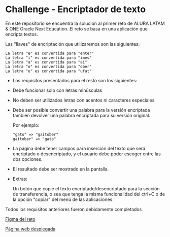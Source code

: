 # Challenge - Encriptador de texto 

En este repositorio se encuentra la solución al primer reto de ALURA LATAM & ONE Oracle Next Education. El reto se basa en una aplicación que encripta textos.

Las "llaves" de encriptación que utilizaremos son las siguientes:
```
La letra "e" es convertida para "enter"
La letra "i" es convertida para "imes"
La letra "a" es convertida para "ai"
La letra "o" es convertida para "ober"
La letra "u" es convertida para "ufat"
```

- Los requisitos presentados para el resto son los siguientes: 

- Debe funcionar solo con letras minúsculas

- No deben ser utilizados letras con acentos ni caracteres especiales

- Debe ser posible convertir una palabra para la versión encriptada también devolver una palabra encriptada para su versión original.

  Por ejemplo:
  ```
  "gato" => "gaitober"
  gaitober" => "gato"
  ```
- La página debe tener campos para inserción del texto que será encriptado o desencriptado, y el usuario debe poder escoger entre las dos opciones.

- El resultado debe ser mostrado en la pantalla.

- Extras:

  Un botón que copie el texto encriptado/desencriptado para la sección de transferencia, o sea que tenga la misma funcionalidad del ctrl+C o de la opción "copiar" del menú de las aplicaciones.

Todos los requisitos anteriores fueron debidamente completados

[Figma del reto](https://www.figma.com/design/trP3p5nEh7XUyB3n2bomjP/Alura-Challenge---Desaf%C3%ADo-1---L%C3%B3gica?node-id=0-1&t=J3eaw8cZjFaQHPC0-0)

[Página web desplegada](https://text-encrypter-vert.vercel.app/)
